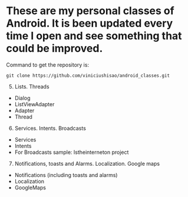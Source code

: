 # These are my personal classes of Android. It is been updated every time I open and see something that could be improved.

Command to get the repository is:
```
git clone https://github.com/viniciushisao/android_classes.git
```


5. Lists. Threads
  * Dialog
  * ListViewAdapter
  * Adapter
  * Thread
6. Services. Intents. Broadcasts
 * Services 
 * Intents
 * For Broadcasts sample: Istheinterneton project
7. Notifications, toasts and Alarms. Localization. Google maps
 * Notifications (including toasts and alarms)
 * Localization
 * GoogleMaps
 
